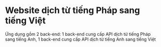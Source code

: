 # Website dịch từ tiếng Pháp sang tiếng Việt

Ứng dụng gồm 2 back-end: 1 back-end cung cấp API dịch từ tiếng Pháp sang tiếng Anh, 1 back-end cung cấp API dịch từ tiếng Anh sang tiếng Việt
